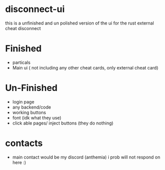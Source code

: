 # disconnect-ui
this is a unfinished and un polished version of the ui for the rust external cheat disconnect
# Finished
- particals
- Main ui ( not including any other cheat cards, only external cheat card)
# Un-Finished
- login page
- any backend/code
- working buttons
- font (idk what they use)
- click able pages/ inject buttons (they do nothing)
# contacts
- main contact would be my discord (anthemia) i prob will not respond on here :)
